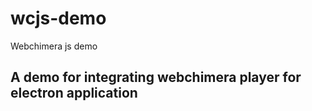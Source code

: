 # wcjs-demo
Webchimera js demo

## A demo for integrating webchimera player for electron application
